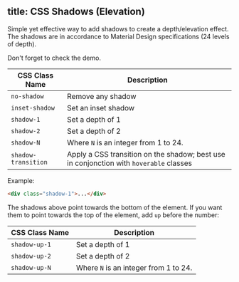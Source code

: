 title: CSS Shadows (Elevation)
---
Simple yet effective way to add shadows to create a depth/elevation effect.
The shadows are in accordance to Material Design specifications (24 levels of depth).

Don't forget to check the demo.
<input type="hidden" data-fullpage-demo="css-helpers/shadows">

| CSS Class Name | Description |
| --- | --- |
| `no-shadow` | Remove any shadow |
| `inset-shadow` | Set an inset shadow |
| `shadow-1` | Set a depth of 1 |
| `shadow-2` | Set a depth of 2 |
| `shadow-N` | Where `N` is an integer from 1 to 24. |
| `shadow-transition` | Apply a CSS transition on the shadow; best use in conjonction with `hoverable` classes |

Example:
``` html
<div class="shadow-1">...</div>
```

The shadows above point towards the bottom of the element. If you want them to point towards the top of the element, add `up` before the number:

| CSS Class Name | Description |
| --- | --- |
| `shadow-up-1` | Set a depth of 1 |
| `shadow-up-2` | Set a depth of 2 |
| `shadow-up-N` | Where `N` is an integer from 1 to 24. |

